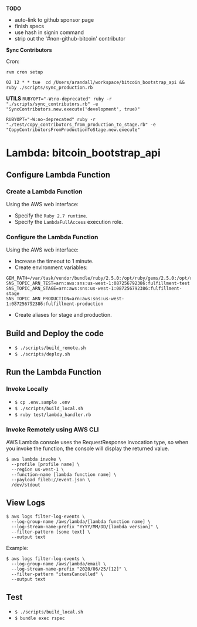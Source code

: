 **TODO**
- auto-link to github sponsor page
- finish specs
- use hash in signin command
- strip out the '#non-github-bitcoin' contributor

**Sync Contributors**

Cron:

`rvm cron setup`

`02 12 * * tue  cd /Users/arandall/workspace/bitcoin_bootstrap_api && ruby ./scripts/sync_production.rb`

**UTILS**
`RUBYOPT="-W:no-deprecated" ruby -r "./scripts/sync_contributors.rb" -e "SyncContributors.new.execute('development', true)"`

`RUBYOPT="-W:no-deprecated" ruby -r "./test/copy_contributors_from_production_to_stage.rb" -e "CopyContributorsFromProductionToStage.new.execute"`

# Lambda: bitcoin_bootstrap_api

## Configure Lambda Function

### Create a Lambda Function

Using the AWS web interface:

- Specify the `Ruby 2.7 runtime`.
- Specify the `LambdaFullAccess` execution role.

### Configure the Lambda Function

Using the AWS web interface:

- Increase the timeout to 1 minute.
- Create environment variables:
```
GEM_PATH=/var/task/vendor/bundle/ruby/2.5.0:/opt/ruby/gems/2.5.0:/opt/ruby/2.5.0
SNS_TOPIC_ARN_TEST=arn:aws:sns:us-west-1:087256792386:fulfillment-test
SNS_TOPIC_ARN_STAGE=arn:aws:sns:us-west-1:087256792386:fulfillment-stage
SNS_TOPIC_ARN_PRODUCTION=arn:aws:sns:us-west-1:087256792386:fulfillment-production
```
- Create aliases for stage and production.

## Build and Deploy the code

- `$ ./scripts/build_remote.sh`
- `$ ./scripts/deploy.sh`

## Run the Lambda Function

### Invoke Locally

- `$ cp .env.sample .env`
- `$ ./scripts/build_local.sh`
- `$ ruby test/lambda_handler.rb`

### Invoke Remotely using AWS CLI

AWS Lambda console uses the RequestResponse invocation type, so when you invoke
the function, the console will display the returned value.

```
$ aws lambda invoke \
  --profile [profile name] \
  --region us-west-1 \
  --function-name [lambda function name] \
  --payload fileb://event.json \
  /dev/stdout
```

## View Logs

```
$ aws logs filter-log-events \
  --log-group-name /aws/lambda/[lambda function name] \
  --log-stream-name-prefix "YYYY/MM/DD/[lambda version]" \
  --filter-pattern [some text] \
  --output text
```

Example:

```
$ aws logs filter-log-events \
  --log-group-name /aws/lambda/email \
  --log-stream-name-prefix "2020/06/25/[12]" \
  --filter-pattern "itemsCancelled" \
  --output text
```

## Test

- `$ ./scripts/build_local.sh`
- `$ bundle exec rspec`
